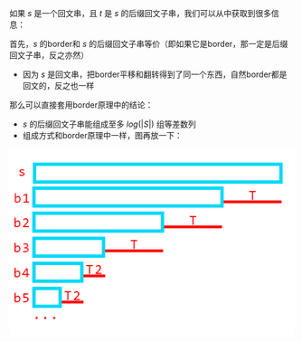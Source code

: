 如果 $s$ 是一个回文串，且 $t$ 是 $s$ 的后缀回文子串，我们可以从中获取到很多信息：

首先，$s$ 的border和 $s$ 的后缀回文子串等价（即如果它是border，那一定是后缀回文子串，反之亦然）

- 因为 $s$ 是回文串，把border平移和翻转得到了同一个东西，自然border都是回文的，反之也一样

那么可以直接套用border原理中的结论：

- $s$ 的后缀回文子串能组成至多 $log(|S|)$ 组等差数列
- 组成方式和border原理中一样，图再放一下：

![](pic/5.png)

